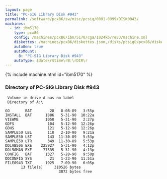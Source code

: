 ```yaml
---
layout: page
title: "PC-SIG Library Disk #943"
permalink: /software/pcx86/sw/misc/pcsig/0001-0999/DISK0943/
machines:
  - id: ibm5170
    type: pcx86
    config: /machines/pcx86/ibm/5170/cga/1024kb/rev3/machine.xml
    diskettes: /machines/pcx86/diskettes.json,/disks/pcsig0/pcx86/diskettes.json
    autoGen: true
    autoMount:
      B: "PC-SIG Library Disk #943"
    autoType: $date\r$time\rB:\rDIR\r
---
```


{% include machine.html id="ibm5170" %}

### Directory of PC-SIG Library Disk #943

     Volume in drive A has no label
     Directory of A:\

    GO       BAT        28   8-08-89   3:55p
    INSTALL  BAT      1886   5-31-90  10:22a
    VIEWME            1050   5-31-90   2:27p
    GDFS               104   5-12-90  12:26p
    GDHS               121   5-12-90  12:26p
    SAMPLE50 LBL       110   2-10-90   9:21a
    SAMPLE50 LST       143  11-30-89   5:53p
    SAMPLE50 LTR       349  11-30-89   5:53p
    DDLAB50S EXE    225927   5-31-90   4:12p
    DDL50MAN EXE     77535   5-31-90   4:13p
    CONFIG   BAT      1327   5-28-90   9:50p
    DDCONFIG SYS        21   1-23-90  11:51a
    FILE0943 TXT      1925   7-09-90   6:05p
           13 file(s)     310526 bytes
                            3072 bytes free
